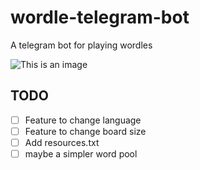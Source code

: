 # wordle-telegram-bot
A telegram bot for playing wordles

![This is an image](https://github.com/valenbar/wordle-telegram-bot/blob/main/res/sample-output.png?raw=true)

## TODO

- [ ] Feature to change language
- [ ] Feature to change board size
- [ ] Add resources.txt
- [ ] maybe a simpler word pool
